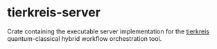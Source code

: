 # tierkreis-server


Crate containing the executable server implementation for the [tierkreis](https://github.com/CQCL/tierkreis) quantum-classical hybrid workflow orchestration tool.

